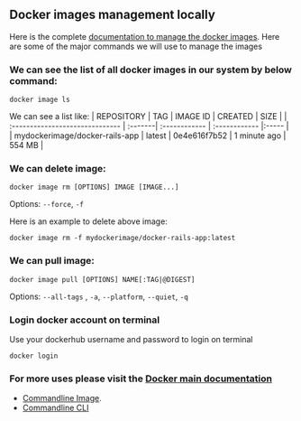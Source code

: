 ## Docker images management locally

Here is the complete [documentation to manage the docker images](https://docs.docker.com/engine/reference/commandline/image/). Here are some of the major commands we will use to manage the images

### We can see the list of all docker images in our system by below command:

```
docker image ls
```

We can see a list like:
| REPOSITORY                      | TAG     | IMAGE ID      | CREATED       | SIZE  |
| :------------------------------ | :-------| :------------ | :------------ |:----- |
| mydockerimage/docker-rails-app  |  latest | 0e4e616f7b52  | 1 minute ago  | 554 MB |


### We can delete image:

```
docker image rm [OPTIONS] IMAGE [IMAGE...]
```

Options: `--force`, `-f`

Here is an example to delete above image:

```
docker image rm -f mydockerimage/docker-rails-app:latest
```

### We can pull image:

```
docker image pull [OPTIONS] NAME[:TAG|@DIGEST]
```

Options: `--all-tags` , `-a`, `--platform`, `--quiet`, `-q`


### Login docker account on terminal

Use your dockerhub username and password to login on terminal

```
docker login
```

### For more uses please visit the [Docker main documentation](https://docs.docker.com/reference/)
- [Commandline Image](https://docs.docker.com/engine/reference/commandline/image/).
- [Commandline CLI](https://docs.docker.com/engine/reference/commandline/cli/)